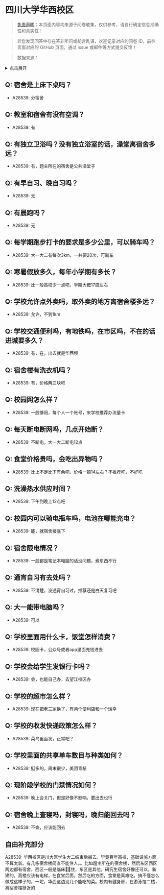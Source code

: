 # 四川大学华西校区

> [免责声明](https://colleges.chat/#_3)：本页面内容均来源于问卷收集，仅供参考，请自行确定信息准确性和真实性！

> 若您发现回答中存在答非所问或胡言乱语，欢迎记录对应的问卷 ID，前往页面对应的 GitHub 页面，通过 issue 或邮件等方式提交反馈！

> 数据来源：

<details><summary>点击展开</summary>
<ul>
<li>A28539: 匿名 (2025 年 06 月)</li>
</ul>
</details>

## Q: 宿舍是上床下桌吗？

- A28539: 分宿舍

## Q: 教室和宿舍有没有空调？

- A28539: 有

## Q: 有独立卫浴吗？没有独立浴室的话，澡堂离宿舍多远？

- A28539: 有，题主所在的宿舍是公共澡堂子

## Q: 有早自习、晚自习吗？

- A28539: 无

## Q: 有晨跑吗？

- A28539: 无

## Q: 每学期跑步打卡的要求是多少公里，可以骑车吗？

- A28539: 大一大二有每次3km，一共要20次，可骑车

## Q: 寒暑假放多久，每年小学期有多长？

- A28539: 比一般高校少一点吧，学期大概17周左右

## Q: 学校允许点外卖吗，取外卖的地方离宿舍楼多远？

- A28539: 允许，不到1km

## Q: 学校交通便利吗，有地铁吗，在市区吗，不在的话进城要多久？

- A28539: 有，在，出去就是华西坝

## Q: 宿舍楼有洗衣机吗？

- A28539: 有，价格两三块吧

## Q: 校园网怎么样？

- A28539: 一般够用，每个人一个账号，来学校推荐办流量卡

## Q: 每天断电断网吗，几点开始断？

- A28539: 不断电，大一大二断电12点

## Q: 食堂价格贵吗，会吃出异物吗？

- A28539: 比上不足比下有余吧，价格一顿14左右？不推荐吃，不好吃

## Q: 洗澡热水供应时间？

- A28539: 下午到晚上12点吧

## Q: 校园内可以骑电瓶车吗，电池在哪能充电？

- A28539: 能，就宿舍楼底下

## Q: 宿舍限电情况？

- A28539: 一般都是笔记本电脑的话没问题，煮东西不行

## Q: 通宵自习有去处吗？

- A28539: 不清楚，没通宵自习过，推荐还是白天复习吧

## Q: 大一能带电脑吗？

- A28539: 可以

## Q: 学校里面用什么卡，饭堂怎样消费？

- A28539: 校园卡，公众号或者app里面充钱进去

## Q: 学校会给学生发银行卡吗？

- A28539: 会，也能自己办，去望江校区办

## Q: 学校的超市怎么样？

- A28539: 现在把老三家换了，有两个便利店和一个瑞幸

## Q: 学校的收发快递政策怎么样？

- A28539: 菜鸟里面发，正常吧？

## Q: 学校里面的共享单车数目与种类如何？

- A28539: 挺多的，周末很少，美团青桔

## Q: 现阶段学校的门禁情况如何？

- A28539: 晚上会关门，但是好像不影响，要出去也行

## Q: 宿舍晚上查寝吗，封寝吗，晚归能回去吗？

- A28539: 不查，应该能回去

## 自由补充部分

A28539: 华西校区是川大医学生大二结束后搬去。毕竟百年高校，基础设施方面不算太新。有几栋宿舍楼简直不能住人。。比如题主所在的宿舍楼，然后东区西区两边都有宿舍，西区一般是临床✌🏻住，东区是其他。研究生宿舍好像还可以，新建的，高楼应该有电梯，在食堂后面。然后吃的方面，食堂是真难吃，搞不懂怎么做成这样子的，一坨，华西这边没几个能吃的菜。校内有健身房，在游泳馆二楼，离宿舍楼挺近的